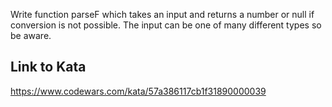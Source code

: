 Write function parseF which takes an input and returns a number or null if conversion is not possible. The input can be one of many different types so be aware.

## Link to Kata
https://www.codewars.com/kata/57a386117cb1f31890000039